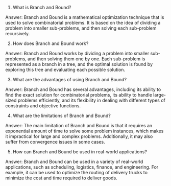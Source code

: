 

1. What is Branch and Bound? 

Answer: Branch and Bound is a mathematical optimization technique that is used to solve combinatorial problems. It is based on the idea of dividing a problem into smaller sub-problems, and then solving each sub-problem recursively.

2. How does Branch and Bound work? 

Answer: Branch and Bound works by dividing a problem into smaller sub-problems, and then solving them one by one. Each sub-problem is represented as a branch in a tree, and the optimal solution is found by exploring this tree and evaluating each possible solution.

3. What are the advantages of using Branch and Bound? 

Answer: Branch and Bound has several advantages, including its ability to find the exact solution for combinatorial problems, its ability to handle large-sized problems efficiently, and its flexibility in dealing with different types of constraints and objective functions.

4. What are the limitations of Branch and Bound? 

Answer: The main limitation of Branch and Bound is that it requires an exponential amount of time to solve some problem instances, which makes it impractical for large and complex problems. Additionally, it may also suffer from convergence issues in some cases.

5. How can Branch and Bound be used in real-world applications? 

Answer: Branch and Bound can be used in a variety of real-world applications, such as scheduling, logistics, finance, and engineering. For example, it can be used to optimize the routing of delivery trucks to minimize the cost and time required to deliver goods.
